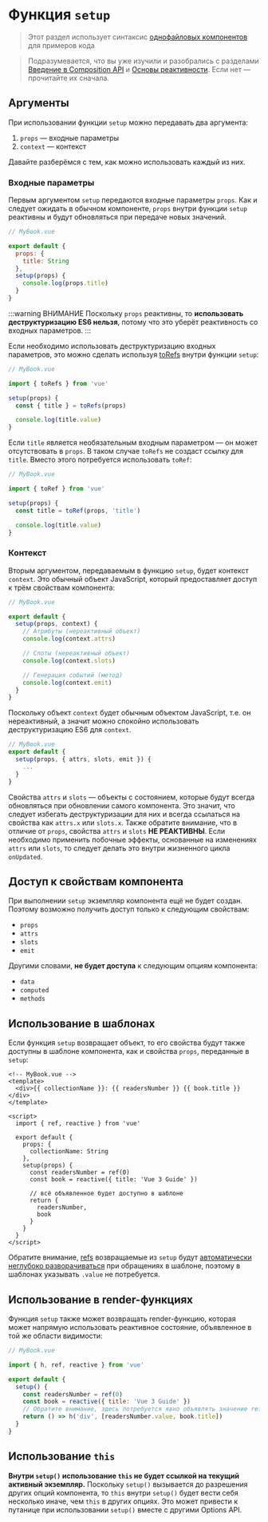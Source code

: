 # Функция `setup`

> Этот раздел использует синтаксис [однофайловых компонентов](single-file-component.md) для примеров кода

> Подразумевается, что вы уже изучили и разобрались с разделами [Введение в Composition API](composition-api-introduction.md) и [Основы реактивности](reactivity-fundamentals.md). Если нет — прочитайте их сначала.

## Аргументы

При использовании функции `setup` можно передавать два аргумента:

1. `props` — входные параметры
2. `context` — контекст

Давайте разберёмся с тем, как можно использовать каждый из них.

### Входные параметры

Первым аргументом `setup` передаются входные параметры `props`. Как и следует ожидать в обычном компоненте, `props` внутри функции `setup` реактивны и будут обновляться при передаче новых значений.

```js
// MyBook.vue

export default {
  props: {
    title: String
  },
  setup(props) {
    console.log(props.title)
  }
}
```

:::warning ВНИМАНИЕ
Поскольку `props` реактивны, то **использовать деструктуризацию ES6 нельзя**, потому что это уберёт реактивность со входных параметров.
:::

Если необходимо использовать деструктуризацию входных параметров, это можно сделать используя [toRefs](reactivity-fundamentals.md#destructuring-reactive-state) внутри функции `setup`:

```js
// MyBook.vue

import { toRefs } from 'vue'

setup(props) {
  const { title } = toRefs(props)

  console.log(title.value)
}
```

Если `title` является необязательным входным параметром — он может отсутствовать в `props`. В таком случае  `toRefs` не создаст ссылку для `title`. Вместо этого потребуется использовать `toRef`:

```js
// MyBook.vue

import { toRef } from 'vue'

setup(props) {
  const title = toRef(props, 'title')

  console.log(title.value)
}
```

### Контекст

Вторым аргументом, передаваемым в функцию `setup`, будет контекст `context`. Это обычный объект JavaScript, который предоставляет доступ к трём свойствам компонента:

```js
// MyBook.vue

export default {
  setup(props, context) {
    // Атрибуты (нереактивный объект)
    console.log(context.attrs)

    // Слоты (нереактивный объект)
    console.log(context.slots)

    // Генерация событий (метод)
    console.log(context.emit)
  }
}
```

Поскольку объект `context` будет обычным объектом JavaScript, т.е. он нереактивный, а значит можно спокойно использовать деструктуризацию ES6 для `context`.

```js
// MyBook.vue
export default {
  setup(props, { attrs, slots, emit }) {
    ...
  }
}
```

Свойства `attrs` и `slots` — объекты с состоянием, которые будут всегда обновляться при обновлении самого компонента. Это значит, что следует избегать деструктуризации для них и всегда ссылаться на свойства как `attrs.x` или `slots.x`. Также обратите внимание, что в отличие от `props`, свойства `attrs` и `slots` **НЕ РЕАКТИВНЫ**. Если необходимо применить побочные эффекты, основанные на изменениях `attrs` или `slots`, то следует делать это внутри жизненного цикла `onUpdated`.

## Доступ к свойствам компонента

При выполнении `setup` экземпляр компонента ещё не будет создан. Поэтому возможно получить доступ только к следующим свойствам:

- `props`
- `attrs`
- `slots`
- `emit`

Другими словами, **не будет доступа** к следующим опциям компонента:

- `data`
- `computed`
- `methods`

## Использование в шаблонах

Если функция `setup` возвращает объект, то его свойства будут также доступны в шаблоне компонента, как и свойства `props`, переданные в `setup`:

```vue
<!-- MyBook.vue -->
<template>
  <div>{{ collectionName }}: {{ readersNumber }} {{ book.title }}</div>
</template>

<script>
  import { ref, reactive } from 'vue'

  export default {
    props: {
      collectionName: String
    },
    setup(props) {
      const readersNumber = ref(0)
      const book = reactive({ title: 'Vue 3 Guide' })

      // всё объявленное будет доступно в шаблоне
      return {
        readersNumber,
        book
      }
    }
  }
</script>
```

Обратите внимание, [refs](../api/refs-api.md#ref) возвращаемые из `setup` будут [автоматически неглубоко разворачиваться](reactivity-fundamentals.md#ref-unwrapping) при обращениях в шаблоне, поэтому в шаблонах указывать `.value` не потребуется.

## Использование в render-функциях

Функция `setup` также может возвращать render-функцию, которая может напрямую использовать реактивное состояние, объявленное в той же области видимости:

```js
// MyBook.vue

import { h, ref, reactive } from 'vue'

export default {
  setup() {
    const readersNumber = ref(0)
    const book = reactive({ title: 'Vue 3 Guide' })
    // Обратите внимание, здесь потребуется явно объявлять значение ref
    return () => h('div', [readersNumber.value, book.title])
  }
}
```

## Использование `this`

**Внутри `setup()` использование `this` не будет ссылкой на текущий активный экземпляр.** Поскольку `setup()` вызывается до разрешения других опций компонента, то `this` внутри `setup()` будет вести себя несколько иначе, чем `this` в других опциях. Это может привести к путанице при использовании `setup()` вместе с другими Options API.
